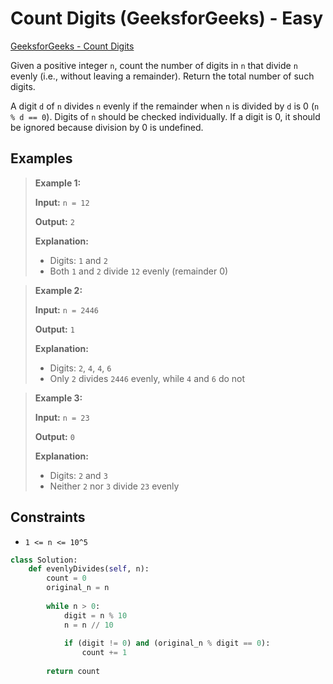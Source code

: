 # Count Digits (GeeksforGeeks) - Easy

[GeeksforGeeks - Count Digits](https://www.geeksforgeeks.org/problems/count-digits5716/)

Given a positive integer `n`, count the number of digits in `n` that divide `n` evenly (i.e., without leaving a remainder). Return the total number of such digits.

A digit `d` of `n` divides `n` evenly if the remainder when `n` is divided by `d` is 0 (`n % d == 0`).
Digits of `n` should be checked individually. If a digit is 0, it should be ignored because division by 0 is undefined.

## Examples

> **Example 1:**
>
> **Input:** `n = 12`
>
> **Output:** `2`
>
> **Explanation:**
>
> - Digits: `1` and `2`
> - Both `1` and `2` divide `12` evenly (remainder 0)

> **Example 2:**
>
> **Input:** `n = 2446`
>
> **Output:** `1`
>
> **Explanation:**
>
> - Digits: `2`, `4`, `4`, `6`
> - Only `2` divides `2446` evenly, while `4` and `6` do not

> **Example 3:**
>
> **Input:** `n = 23`
>
> **Output:** `0`
>
> **Explanation:**
>
> - Digits: `2` and `3`
> - Neither `2` nor `3` divide `23` evenly

## Constraints

- `1 <= n <= 10^5`

```python
class Solution:
    def evenlyDivides(self, n):
        count = 0
        original_n = n
        
        while n > 0:
            digit = n % 10
            n = n // 10
            
            if (digit != 0) and (original_n % digit == 0):
                count += 1
                
        return count
```